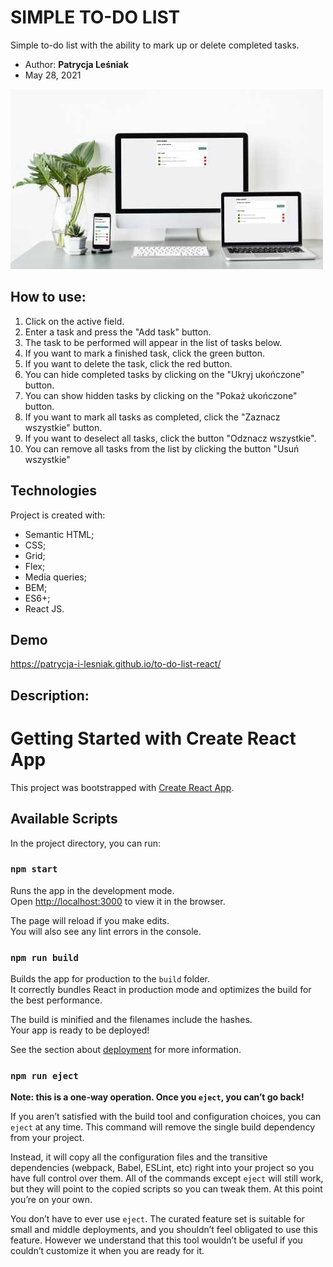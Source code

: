 # SIMPLE TO-DO LIST

Simple to-do list with the ability to mark up or delete completed tasks.

* Author: **Patrycja Leśniak**
* May 28, 2021

![Screen](public/toDoListReactReadmeImage.jpg)


## How to use:
1. Click on the active field.
2. Enter a task and press the "Add task" button.
3. The task to be performed will appear in the list of tasks below.
4. If you want to mark a finished task, click the green button.
5. If you want to delete the task, click the red button.
6. You can hide completed tasks by clicking on the "Ukryj ukończone" button.
7. You can show hidden tasks by clicking on the "Pokaż ukończone" button.
8. If you want to mark all tasks as completed, click the "Zaznacz wszystkie" button.
9. If you want to deselect all tasks, click the button "Odznacz wszystkie".
10. You can remove all tasks from the list by clicking the button "Usuń wszystkie"


## Technologies
Project is created with:
* Semantic HTML;
* CSS;
* Grid;
* Flex;
* Media queries;
* BEM;
* ES6+;
* React JS.

## Demo
https://patrycja-i-lesniak.github.io/to-do-list-react/

## Description:

# Getting Started with Create React App

This project was bootstrapped with [Create React App](https://github.com/facebook/create-react-app).

## Available Scripts

In the project directory, you can run:

### `npm start`

Runs the app in the development mode.\
Open [http://localhost:3000](http://localhost:3000) to view it in the browser.

The page will reload if you make edits.\
You will also see any lint errors in the console.

### `npm run build`

Builds the app for production to the `build` folder.\
It correctly bundles React in production mode and optimizes the build for the best performance.

The build is minified and the filenames include the hashes.\
Your app is ready to be deployed!

See the section about [deployment](https://facebook.github.io/create-react-app/docs/deployment) for more information.

### `npm run eject`

**Note: this is a one-way operation. Once you `eject`, you can’t go back!**

If you aren’t satisfied with the build tool and configuration choices, you can `eject` at any time. This command will remove the single build dependency from your project.

Instead, it will copy all the configuration files and the transitive dependencies (webpack, Babel, ESLint, etc) right into your project so you have full control over them. All of the commands except `eject` will still work, but they will point to the copied scripts so you can tweak them. At this point you’re on your own.

You don’t have to ever use `eject`. The curated feature set is suitable for small and middle deployments, and you shouldn’t feel obligated to use this feature. However we understand that this tool wouldn’t be useful if you couldn’t customize it when you are ready for it.

